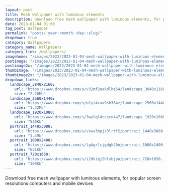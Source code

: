 ```yaml
---
layout: post
title: Mesh wallpaper with luminous elements
description: Download free mesh wallpaper with luminous elements, for popular screen resolutions, aesthetic backgrounds, 4k, 2k, FHD and modern mobile smartphones
date: 2023-01-04 01:00 
tag_post: Wallpaper
permalink: "posts/:year-:month-:day-:slug/"
dropdown: true
category: Wallpapers
category_name: Wallpapers
category_link: /wallpapers/
imagehome: "/images/2023/2023-01-04-mesh-wallpaper-with-luminous-elements/imagehome.jpg"
postimage: "/images/2023/2023-01-04-mesh-wallpaper-with-luminous-elements/post-image.jpg"
postimage2x: "/images/2023/2023-01-04-mesh-wallpaper-with-luminous-elements/post-image2x.jpg"
thumbimage: "/images/2023/2023-01-04-mesh-wallpaper-with-luminous-elements/post-thumb.jpg"
thumbimage2x: "/images/2023/2023-01-04-mesh-wallpaper-with-luminous-elements/post-thumb2x.jpg"
dropdown_links:
  landscape_3840x2160:
    url: "https://www.dropbox.com/s/v32mf2askdlhe54/landscape_3840x2160.jpg?dl=1"
    size: "2.28Mb"
  landscape_2560x1440:
    url: "https://www.dropbox.com/s/o1yi4rax9sh384z/landscape_2560x1440.jpg?dl=1"
    size: "1.32Mb"
  landscape_1920x1080:
    url: "https://www.dropbox.com/s/3wylql4tcscn4a7/landscape_1920x1080.jpg?dl=1"
    size: "530Kb"
  portrait_1440x3088:
    url: "https://www.dropbox.com/s/vswx3hpjs3lrtf2/portrait_1440x3088.jpg?dl=1"
    size: "1.4Mb"
  portrait_1080x2400:
    url: "https://www.dropbox.com/s/lg4gr1cjgdgk20o/portrait_1080x2400.jpg?dl=1"
    size: "631Kb"
  portrait_720x1650:
    url: "https://www.dropbox.com/s/i2dkiqj2hlxbjpo/portrait_720x1650.jpg?dl=1"
    size: "309Kb"
---
```

<p>Download free mesh wallpaper with luminous elements, for popular screen resolutions computers and mobile devices</p>